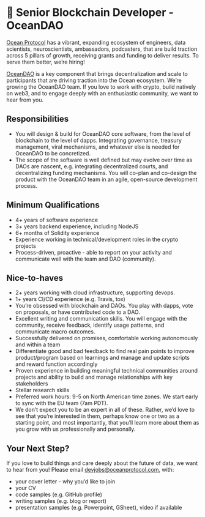 # 🦞 Senior Blockchain Developer - OceanDAO
[Ocean Protocol](https://www.oceanprotocol.com/) has a vibrant, expanding ecosystem of engineers, data scientists, neuroscientists, ambassadors, podcasters, that are build traction across 5 pillars of growth, receiving grants and funding to deliver results. To serve them better, we’re hiring!

[OceanDAO](https://www.oceanprotocol.com/dao) is a key component that brings decentralization and scale to participants that are driving traction into the Ocean ecosystem. We’re growing the OceanDAO team. If you love to work with crypto, build natively on web3, and to engage deeply with an enthusiastic community, we want to hear from you.


## Responsibilities
* You will design & build for OceanDAO core software, from the level of blockchain to the level of dapps. Integrating governance, treasury management, viral mechanisms, and whatever else is needed for OceanDAO to be concretized.
* The scope of the software is well defined but may evolve over time as DAOs are nascent, e.g. integrating decentralized courts, and decentralizing funding mechanisms. You will co-plan and co-design the product with the OceanDAO team in an agile, open-source development process.


## Minimum Qualifications
* 4+ years of software experience
* 3+ years backend experience, including NodeJS
* 6+ months of Solidity experience
* Experience working in technical/development roles in the crypto projects
* Process-driven, proactive - able to report on your activity and communicate well with the team and DAO (community).


## Nice-to-haves
* 2+ years working with cloud infrastructure, supporting devops.
* 1+ years CI/CD experience (e.g. Travis, tox)
* You’re obsessed with blockchain and DAOs. You play with dapps, vote on proposals, or have contributed code to a DAO.
* Excellent writing and communication skills. You will engage with the community, receive feedback, identify usage patterns, and communicate macro outcomes.
* Successfully delivered on promises, comfortable working autonomously and within a team
* Differentiate good and bad feedback to find real pain points to improve product/program based on learnings and manage and update scripts and reward function accordingly
* Proven experience in building meaningful technical communities around projects and ability to build and manage relationships with key stakeholders
* Stellar research skills
* Preferred work hours: 9-5 on North American time zones. We start early to sync with the EU team (7am PDT).
* We don’t expect you to be an expert in all of these. Rather, we’d love to see that you’re interested in them, perhaps know one or two as a starting point, and most importantly, that you’ll learn more about them as you grow with us professionally and personally.



## Your Next Step?
If you love to build things and care deeply about the future of data, we want to hear from you! Please email [devjobs@oceanprotocol.com](mailto:devjobs@oceanprotocol.com), with:
* your cover letter - why you’d like to join
* your CV
* code samples (e.g. GitHub profile)
* writing samples (e.g. blog or report)
* presentation samples (e.g. Powerpoint, GSheet), video if available
